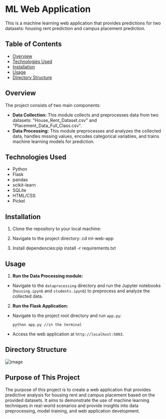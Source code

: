 # ML Web Application

This is a machine learning web application that provides predictions for two datasets: housing rent prediction and campus placement prediction.

## Table of Contents

- [Overview](#overview)
- [Technologies Used](#technologies-used)
- [Installation](#installation)
- [Usage](#usage)
- [Directory Structure](#directory-structure)

## Overview

The project consists of two main components:
- **Data Collection:** This module collects and preprocesses data from two datasets: "House_Rent_Dataset.csv" and "Placement_Data_Full_Class.csv".
- **Data Processing:** This module preprocesses and analyzes the collected data, handles missing values, encodes categorical variables, and trains machine learning models for prediction.

## Technologies Used

- Python
- Flask
- pandas
- scikit-learn
- SQLite
- HTML/CSS
- Pickel

## Installation

1. Clone the repository to your local machine:

2. Navigate to the project directory: cd ml-web-app

3. Install dependencies:pip install -r requirements.txt


## Usage

1. **Run the Data Processing module:**
- Navigate to the `dataprocessing` directory and run the Jupyter notebooks (`housing.ipynb` and `students.ipynb`) to preprocess and analyze the collected data.

2. **Run the Flask Application:**
- Navigate to the project root directory and run `app.py`:
  ```
  python app.py //in the terminal
  ```
- Access the web application at `http://localhost:5003`.

## Directory Structure
![image](https://github.com/rahulnolee/Group-3/assets/113876448/28d532c7-902a-463f-85c7-27885711e176)


## Purpose of This Project

The purpose of this project is to create a web application that provides predictive analysis for housing rent and campus placement based on the provided datasets. It aims to demonstrate the use of machine learning techniques in real-world scenarios and provide insights into data preprocessing, model training, and web application development.
